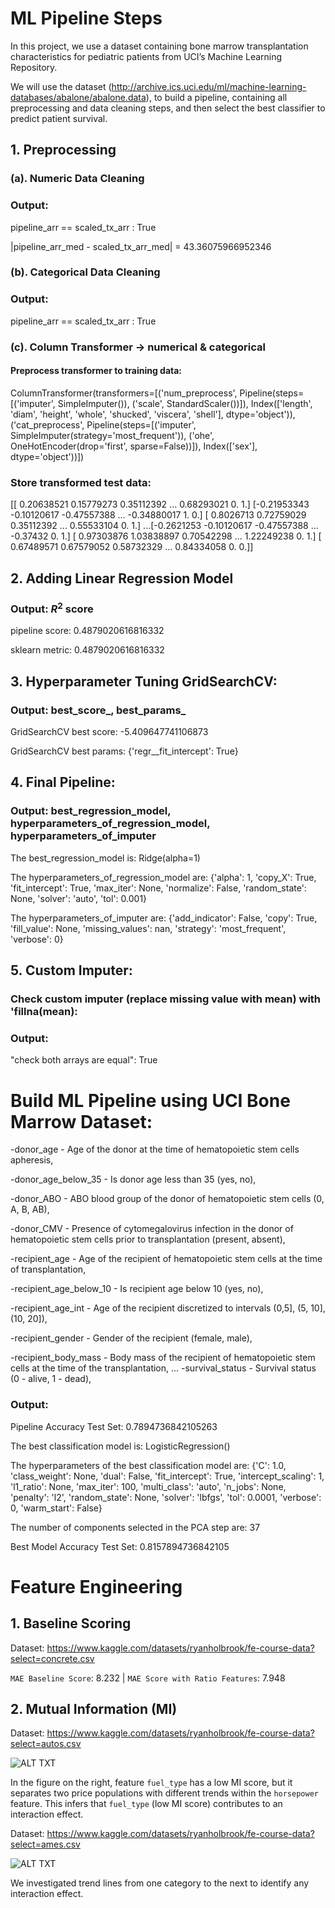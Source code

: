# ML Pipeline Steps
In this project, we use a dataset containing bone marrow transplantation characteristics for pediatric patients from UCI’s Machine Learning Repository.

We will use the dataset (http://archive.ics.uci.edu/ml/machine-learning-databases/abalone/abalone.data), to build a pipeline, containing all preprocessing and data cleaning steps, and then select the best classifier to predict patient survival.

## 1. Preprocessing   
       
### (a). Numeric Data Cleaning 
### Output:   
  
pipeline_arr == scaled_tx_arr : True   

|pipeline_arr_med - scaled_tx_arr_med| = 43.36075966952346
  
### (b). Categorical Data Cleaning 
### Output:

pipeline_arr == scaled_tx_arr : True      

### (c). Column Transformer -> numerical & categorical

#### Preprocess transformer to training data: 

 ColumnTransformer(transformers=[('num_preprocess',
                                 Pipeline(steps=[('imputer', SimpleImputer()),
                                                 ('scale', StandardScaler())]),
                                 Index(['length', 'diam', 'height', 'whole', 'shucked', 'viscera', 'shell'], dtype='object')),
                                ('cat_preprocess',
                                 Pipeline(steps=[('imputer',
                                                  SimpleImputer(strategy='most_frequent')),
                                                 ('ohe',
                                                  OneHotEncoder(drop='first',
                                                                sparse=False))]),
                                 Index(['sex'], dtype='object'))])

### Store transformed test data: 

  [[ 0.20638521  0.15779273  0.35112392 ...  0.68293021  0.
   1.] [-0.21953343 -0.10120617 -0.47557388 ... -0.34880017  1.
   0.] [ 0.8026713   0.72759029  0.35112392 ...  0.55533104  0.
   1.] ...[-0.2621253  -0.10120617 -0.47557388 ... -0.37432     0.
   1.] [ 0.97303876  1.03838897  0.70542298 ...  1.22249238  0.
   1.] [ 0.67489571  0.67579052  0.58732329 ...  0.84334058  0.
   0.]]

## 2. Adding Linear Regression Model

### Output: $R^2$ score

pipeline score: 0.4879020616816332

sklearn metric: 0.4879020616816332

## 3. Hyperparameter Tuning GridSearchCV:

### Output: best_score_, best_params_

GridSearchCV best score: -5.409647741106873

GridSearchCV best params: {'regr__fit_intercept': True}

## 4. Final Pipeline:

### Output: best_regression_model, hyperparameters_of_regression_model, hyperparameters_of_imputer

The best_regression_model is:
Ridge(alpha=1)

The hyperparameters_of_regression_model are:
{'alpha': 1, 'copy_X': True, 'fit_intercept': True, 'max_iter': None, 'normalize': False, 'random_state': None, 'solver': 'auto', 'tol': 0.001}

The hyperparameters_of_imputer are:
{'add_indicator': False, 'copy': True, 'fill_value': None, 'missing_values': nan, 'strategy': 'most_frequent', 'verbose': 0}

## 5. Custom Imputer:
### Check custom imputer (replace missing value with mean) with 'fillna(mean):
### Output:
"check both arrays are equal": True

# Build ML Pipeline using UCI Bone Marrow Dataset:

-donor_age - Age of the donor at the time of hematopoietic stem cells apheresis,

-donor_age_below_35 - Is donor age less than 35 (yes, no),

-donor_ABO - ABO blood group of the donor of hematopoietic stem cells (0, A, B, AB),

-donor_CMV - Presence of cytomegalovirus infection in the donor of hematopoietic stem cells prior to transplantation (present, absent),

-recipient_age - Age of the recipient of hematopoietic stem cells at the time of transplantation,

-recipient_age_below_10 - Is recipient age below 10 (yes, no),

-recipient_age_int - Age of the recipient discretized to intervals (0,5], (5, 10], (10, 20]),

-recipient_gender - Gender of the recipient (female, male),

-recipient_body_mass - Body mass of the recipient of hematopoietic stem cells at the time of the transplantation,
…
-survival_status - Survival status (0 - alive, 1 - dead),

### Output:

Pipeline Accuracy Test Set:
0.7894736842105263

The best classification model is:
LogisticRegression()

The hyperparameters of the best classification model are:
{'C': 1.0, 'class_weight': None, 'dual': False, 'fit_intercept': True, 'intercept_scaling': 1, 'l1_ratio': None, 'max_iter': 100, 'multi_class': 'auto', 'n_jobs': None, 'penalty': 'l2', 'random_state': None, 'solver': 'lbfgs', 'tol': 0.0001, 'verbose': 0, 'warm_start': False}

The number of components selected in the PCA step are:
37

Best Model Accuracy Test Set:
0.8157894736842105

# Feature Engineering

## 1. Baseline Scoring

Dataset: https://www.kaggle.com/datasets/ryanholbrook/fe-course-data?select=concrete.csv


`MAE Baseline Score`: 8.232     | `MAE Score with Ratio Features`: 7.948  

## 2. Mutual Information (MI)

Dataset: https://www.kaggle.com/datasets/ryanholbrook/fe-course-data?select=autos.csv


![ALT TXT](https://github.com/SaifurRR/ML-Model-Pipeline/blob/main/Feature-Engineering-Kaggle/2_Highest_MI_Interaction_Features.jpg)

In the figure on the right, feature `fuel_type` has a low MI score, but it separates two price populations with different trends within the `horsepower` feature. This infers that `fuel_type` (low MI score) contributes to an interaction effect.

Dataset: https://www.kaggle.com/datasets/ryanholbrook/fe-course-data?select=ames.csv


![ALT TXT](https://github.com/SaifurRR/ML-Model-Pipeline/blob/main/Feature-Engineering-Kaggle/2_Investigate_MI.png)

We investigated trend lines from one category to the next to identify any interaction effect.    
       
       
   
         
    
   
